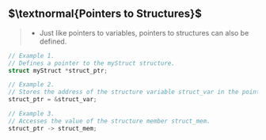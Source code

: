 ## $\textnormal{Pointers to Structures}$

> - Just like pointers to variables, pointers to structures can also be defined.

```c
// Example 1.
// Defines a pointer to the myStruct structure.
struct myStruct *struct_ptr;

// Example 2.
// Stores the address of the structure variable struct_var in the pointer struct_ptr;
struct_ptr = &struct_var;

// Example 3.
// Accesses the value of the structure member struct_mem.
struct_ptr -> struct_mem;
```
